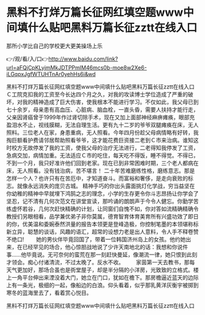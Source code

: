 # 黑料不打烊万篇长征网红填空题www中间填什么贴吧黑料万篇长征zztt在线入口
那所小学比自己的学校更大更美操场上乐

👉/观/看/入/口👉http://www.baidu.com/link?url=aFQjCpKLyjmMkJDTPPmIM46mcs0b-moe8w2Xe6-iLGqpxJgfWTUHTnAr0yehHs6i&wd

黑料不打烊万篇长征网红填空题www中间填什么贴吧黑料万篇长征zztt在线入口　　Ｃ工院克扣我的工资至今长达四个月之久，对我的攻读博士学位造成了严重的破坏，对我的精神造成了巨大伤害，使我根本不能进行学习。不仅如此，我父母已到七十余岁，母亲患有高血压、心脏病、脑血栓，一直头昏，需要人扶持才能行走，父亲因肾癌曾于1999年作过肾切除手术，现在又加上面部神经麻痹瘫痪，眼部充盈泪水不止，视线膜糊，无法自理生活。更有九十二岁的爷爷双腿瘫痪在床，无人照料。三位老人在家，身患重病，无人照看。今年四月份趁父母病情略有好转，我掏巨额看护费请邻居帮助照看爷爷，这才能花费巨资接二老到Ｃ市来治病。谁知这时校方无故停发了我的工资，使我父母的治疗无法进行，二老得知我停发了工资，急病交加，病情加重。无法适应Ｃ市的吃住，每天吃不得饭，睡不得觉。不得已，不到一个月，我只好准许他们回到老家。现在已到非常困难时期，三个老人都病在床，无人照看。没有钱治病，苦不堪言！
二十年苦难磨练性格，磨练意志。那是怎样一个人？也许只有在苦厄中，才知道奋斗。而富裕和奢侈，是走向衰败的标志。就像永远消失的庞贝古城。
精神手巧的你出头露面挑灯化学战，穷当益坚在你幼稚的精神中早就埋下鸿鹄之志的理念，小学的生存更令你斗志昂扬让你学会了坚忍，记不清有几何次范文在讲堂宣读，那吟诵的朗朗声于今令人健忘。你勤学苦练虚怀若谷，几何次赶快精确的计划，让同窗们自愧不如，你对答如流精确精确令教授们另眼相看，品学兼优弟子非你莫属，德育智育体育美育所有兴盛功效了即日的你，优美温和委婉泰然洪量的报告本领更是登峰造极，你控制笔墨的本领堪称标新立异，聪慧的谈话，风趣的语汇，超常的设想力老是出人意料，令人手不释卷赞不绝口!
　　她的男伙伴毕竟回国了，带着一位韩国济州岛上的女孩。他约她出来，在已经罕见的场合，他心惊胆战地说了少许天南地北的话：我想和你说件事……他毕竟说。无可奈何的蛮荒在那一刻赶快曼延，像潮流一律，她只恨到此刻才领会。痴心付诸清流，不过太晚了。反水不收。
　　家茵第一天去教书，那每天气更加好，那场合虽也是衖堂屋子，却是半分隔的小洋房，光致致的立格式。楼上一角平台伸出来湮没着大门，她立在门口，犹如在檐下。那房檐逼近蓝天的边际上有一条光，极细的一起，像船边的白浪。仰头看着，似乎那乳黄洋灰衡宇被掷到寒冬的蓝海里去了，看着赏心悦目。

黑料不打烊万篇长征网红填空题www中间填什么贴吧黑料万篇长征zztt在线入口
